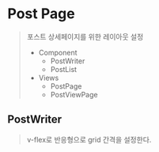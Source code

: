# Post Page

> 포스트 상세페이지를 위한 레이아웃 설정 
>
> - Component
>   - PostWriter
>   - PostList
> - Views
>   - PostPage
>   - PostViewPage 



## PostWriter

> v-flex로 반응형으로 grid 간격을 설정한다. 
